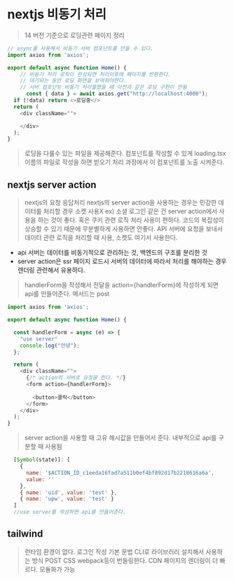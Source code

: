 # nextjs 비동기 처리
> 14 버전 기준으로 로딩관련 페이지 정리

```js
// async를 사용해서 비동기 서버 컴포넌트를 만들 수 있다.
import axios from 'axios';

export default async function Home() {
    // 비동기 처리 로직이 완성되면 처리이후에 페이지를 반환한다.
    // 대기되는 동안 로딩 화면을 보여줘야한다.
    // 서버 컴포넌트 비동기 처리를했을 때 이전과 같은 로딩 구현이 안됨
      const { data } = await axios.get("http://localhost:4000");
  if (!data) return <>로딩중</>
  return (
    <div className="">

    </div>
  );
}
```
> 로딩을 다룰수 있는 파일을 제공해준다. 컴포넌트를 작성할 수 있게
> loading.tsx이름의 파일로 작성을 하면 빋오기 처리 과정에서 이 컴포넌트를 노출 시켜준다.

## nextjs server action
> nextjs의 요청 응답처리
> nextjs의 server action을 사용하는 경우는 민감한 데이터를 처리할 경우 소켓 사용X ex) 소셜 로그인 같은 건 server action에서 사용을 하는 것이 좋다. 혹은 쿠키 관련 로직 처리
> 사용이 편하다. 코드의 복잡성이 상승할 수 있기 때문에 무분별하게 사용하면 안좋다.
> API 서버에 요청을 보내서 데이터 관련 로직을 처리할 때 사용, 소켓도 여기서 사용한다.

- api 서버는 데이터를 비동기적으로 관리하는 것, 백엔드의 구조를 분리한 것
- server action은 ssr 페이지 로드시 서버의 데이터에 따라서 처리를 해야하는 경우 렌더링 관련해서 유용하다.

> handlerForm을 작성해서 전달을 action={handlerForm}에 작성하게 되면 api를 만들어준다. 메서드는 post
```js
import axios from 'axios';

export default async function Home() {

  const handlerForm = async (e) => {
    "use server"
    console.log("안녕");
  };

  return (
    <div className="">
      {/* action의 서버로 요청을 한다. */}
      <form action={handlerForm}>
        
        <button>클릭</button>
      </form>
    </div>
  );
}

```

> server action을 사용할 때 고유 해시값을 만들어서 준다.
> 내부적으로 api를 구분할 때 사용됨
```js
  [Symbol(state)]: [
    {
      name: '$ACTION_ID_c1eeda16fad7a511b0ef4bf892d17b2218616a6a',
      value: ''
    },
    { name: 'uid', value: 'test' },
    { name: 'upw', value: 'test' }
  ]
  //use server를 작성하면 api를 만들어준다.
```


## tailwind
> 런타임 환경이 없다.
> 로그인 작성
> 기본 문법
> CLI로 라이브러리 설치해서 사용하는 방식
> POST CSS webpack등이 번들링한다.
> CDN
> 페이지의 렌더링이 더 빠르다. 모듈화가 가능
